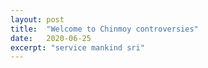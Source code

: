 ```yaml
---
layout: post
title:  "Welcome to Chinmoy controversies"
date:   2020-06-25
excerpt: "service mankind sri"
---
```


